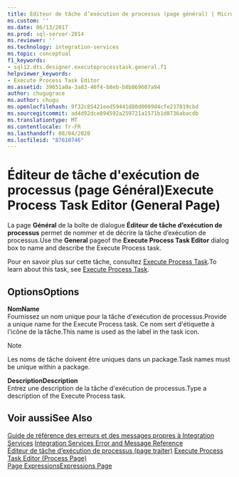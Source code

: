 ```yaml
---
title: Éditeur de tâche d’exécution de processus (page général) | Microsoft Docs
ms.custom: ''
ms.date: 06/13/2017
ms.prod: sql-server-2014
ms.reviewer: ''
ms.technology: integration-services
ms.topic: conceptual
f1_keywords:
- sql12.dts.designer.executeprocesstask.general.f1
helpviewer_keywords:
- Execute Process Task Editor
ms.assetid: 39651a0a-3a83-40f4-b8eb-b8b869607a94
author: chugugrace
ms.author: chugu
ms.openlocfilehash: 9f32c85421eed59441d80d0009d4cfe237819cbd
ms.sourcegitcommit: ad4d92dce894592a259721a1571b1d8736abacdb
ms.translationtype: MT
ms.contentlocale: fr-FR
ms.lasthandoff: 08/04/2020
ms.locfileid: "87610746"
---
```

# <a name="execute-process-task-editor-general-page"></a><span data-ttu-id="da164-102">Éditeur de tâche d'exécution de processus (page Général)</span><span class="sxs-lookup"><span data-stu-id="da164-102">Execute Process Task Editor (General Page)</span></span>
  <span data-ttu-id="da164-103">La page **Général** de la boîte de dialogue **Éditeur de tâche d’exécution de processus** permet de nommer et de décrire la tâche d’exécution de processus.</span><span class="sxs-lookup"><span data-stu-id="da164-103">Use the **General** pageof the **Execute Process Task Editor** dialog box to name and describe the Execute Process task.</span></span>  
  
 <span data-ttu-id="da164-104">Pour en savoir plus sur cette tâche, consultez [Execute Process Task](control-flow/execute-process-task.md).</span><span class="sxs-lookup"><span data-stu-id="da164-104">To learn about this task, see [Execute Process Task](control-flow/execute-process-task.md).</span></span>  
  
## <a name="options"></a><span data-ttu-id="da164-105">Options</span><span class="sxs-lookup"><span data-stu-id="da164-105">Options</span></span>  
 <span data-ttu-id="da164-106">**Nom**</span><span class="sxs-lookup"><span data-stu-id="da164-106">**Name**</span></span>  
 <span data-ttu-id="da164-107">Fournissez un nom unique pour la tâche d'exécution de processus.</span><span class="sxs-lookup"><span data-stu-id="da164-107">Provide a unique name for the Execute Process task.</span></span> <span data-ttu-id="da164-108">Ce nom sert d'étiquette à l'icône de la tâche.</span><span class="sxs-lookup"><span data-stu-id="da164-108">This name is used as the label in the task icon.</span></span>  
  
> [!NOTE]  
>  <span data-ttu-id="da164-109">Les noms de tâche doivent être uniques dans un package.</span><span class="sxs-lookup"><span data-stu-id="da164-109">Task names must be unique within a package.</span></span>  
  
 <span data-ttu-id="da164-110">**Description**</span><span class="sxs-lookup"><span data-stu-id="da164-110">**Description**</span></span>  
 <span data-ttu-id="da164-111">Entrez une description de la tâche d'exécution de processus.</span><span class="sxs-lookup"><span data-stu-id="da164-111">Type a description of the Execute Process task.</span></span>  
  
## <a name="see-also"></a><span data-ttu-id="da164-112">Voir aussi</span><span class="sxs-lookup"><span data-stu-id="da164-112">See Also</span></span>  
 <span data-ttu-id="da164-113">[Guide de référence des erreurs et des messages propres à Integration Services](../../2014/integration-services/integration-services-error-and-message-reference.md) </span><span class="sxs-lookup"><span data-stu-id="da164-113">[Integration Services Error and Message Reference](../../2014/integration-services/integration-services-error-and-message-reference.md) </span></span>  
 <span data-ttu-id="da164-114">[Éditeur de tâche d’exécution de processus &#40;page traiter&#41;](../../2014/integration-services/execute-process-task-editor-process-page.md) </span><span class="sxs-lookup"><span data-stu-id="da164-114">[Execute Process Task Editor &#40;Process Page&#41;](../../2014/integration-services/execute-process-task-editor-process-page.md) </span></span>  
 [<span data-ttu-id="da164-115">Page Expressions</span><span class="sxs-lookup"><span data-stu-id="da164-115">Expressions Page</span></span>](expressions/expressions-page.md)  
  
  
